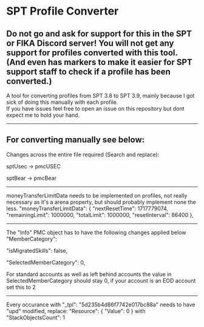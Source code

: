 # SPT Profile Converter
## Do not go and ask for support for this in the SPT or FIKA Discord server! You will not get any support for profiles converted with this tool. (And even has markers to make it easier for SPT support staff to check if a profile has been converted.)

A tool for converting profiles from SPT 3.8 to SPT 3.9, mainly because I got sick of doing this manually with each profile. <br>
If you have issues feel free to open an issue on this repository but dont expect me to hold your hand.

---
## For converting manually see below: <br>
Changes across the entire file required (Search and replace): 

sptUsec -> pmcUSEC

sptBear -> pmcBear

---
moneyTransferLimitData needs to be implemented on profiles, not really necessary as it's a arena property, but should probably implement none the less.
"moneyTransferLimitData": {
                "nextResetTime": 1717779074,
                "remainingLimit": 1000000,
                "totalLimit": 1000000,
                "resetInterval": 86400
            },


---
The "Info" PMC object has to have the following changes applied below "MemberCategory":

"isMigratedSkills": false,

"SelectedMemberCategory": 0,

For standard accounts as well as left behind accounts the value in SelectedMemberCategory should stay 0, if your account is an EOD account set this to 2

---
Every occurance with "_tpl": "5d235b4d86f7742e017bc88a" needs to have "upd" modified, replace: 
"Resource": {
     "Value": 0
}
with "StackObjectsCount": 1
